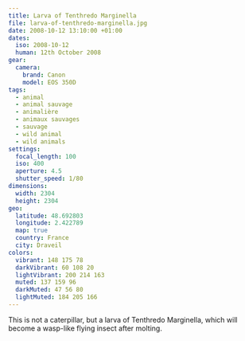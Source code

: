 ```yaml
---
title: Larva of Tenthredo Marginella
file: larva-of-tenthredo-marginella.jpg
date: 2008-10-12 13:10:00 +01:00
dates:
  iso: 2008-10-12
  human: 12th October 2008
gear:
  camera:
    brand: Canon
    model: EOS 350D
tags:
  - animal
  - animal sauvage
  - animalière
  - animaux sauvages
  - sauvage
  - wild animal
  - wild animals
settings:
  focal_length: 100
  iso: 400
  aperture: 4.5
  shutter_speed: 1/80
dimensions:
  width: 2304
  height: 2304
geo:
  latitude: 48.692803
  longitude: 2.422789
  map: true
  country: France
  city: Draveil
colors:
  vibrant: 148 175 78
  darkVibrant: 60 108 20
  lightVibrant: 200 214 163
  muted: 137 159 96
  darkMuted: 47 56 80
  lightMuted: 184 205 166
---
```


This is not a caterpillar, but a larva of Tenthredo Marginella, which will become a wasp-like flying insect after molting.
